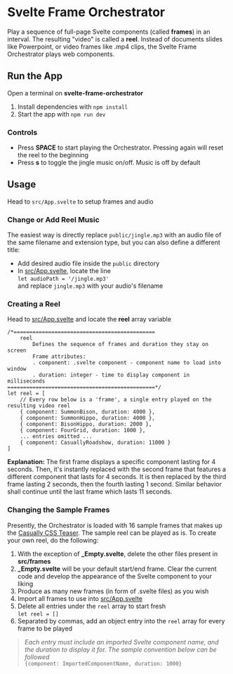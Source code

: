 # Svelte Frame Orchestrator
Play a sequence of full-page Svelte components (called **frames**) in an interval. The resulting "video" is called a **reel**.
Instead of documents slides like Powerpoint, or video frames like .mp4 clips, the Svelte Frame Orchestrator plays web components.

## Run the App
Open a terminal on **svelte-frame-orchestrator**  
1. Install dependencies with `npm install`  
2. Start the app with `npm run dev`  

### Controls
- Press **SPACE** to start playing the Orchestrator. Pressing again will reset the reel to the beginning
- Press **s** to toggle the jingle music on/off. Music is off by default

## Usage
Head to `src/App.svelte` to setup frames and audio

### Change or Add Reel Music
The easiest way is directly replace `public/jingle.mp3` with an audio file of the same filename and extension type, but you can also define a different title:
- Add desired audio file inside the `public` directory  
- In [src/App.svelte](/src/App.svelte), locate the line  
`let audioPath = '/jingle.mp3'`  
and replace `jingle.mp3` with your audio's filename

### Creating a Reel
Head to [src/App.svelte](/src/App.svelte) and locate the **reel** array variable
```
/*=============================================
    reel
        Defines the sequence of frames and duration they stay on screen
        Frame attributes:
        . component: .svelte component - component name to load into window  
        . duration: integer - time to display component in milliseconds 
===============================================*/
let reel = [
    // Every row below is a 'frame', a single entry played on the resulting video reel
    { component: SummonBison, duration: 4000 },
    { component: SummonHippo, duration: 4000 },
    { component: BisonHippo, duration: 2000 },
	{ component: FourGrid, duration: 1000 },
    ... entries omitted ...
    { component: CasuallyRoadshow, duration: 11000 }
]
```

**Explanation:** The first frame displays a specific component lasting for 4 seconds. Then, it's instantly replaced with the second frame that features a different component that lasts for 4 seconds. It is then replaced by the third frame lasting 2 seconds, then the fourth lasting 1 second. Similar behavior shall continue until the last frame which lasts 11 seconds.

### Changing the Sample Frames
Presently, the Orchestrator is loaded with 16 sample frames that makes up the [Casually CSS Teaser](https://www.youtube.com/watch?v=zKJXCX3J_-k). The sample reel can be played as is. To create your own reel, do the following:
1. With the exception of **_Empty.svelte**, delete the other files present in **src/frames**
2. **_Empty.svelte** will be your default start/end frame. Clear the current code and develop the appearance of the Svelte component to your liking
3. Produce as many new frames (in form of .svelte files) as you wish
4. Import all frames to use into [src/App.svelte](/src/App.svelte)
5. Delete all entries under the `reel` array to start fresh  
`let reel = []`
5. Separated by commas, add an object entry into the `reel` array for every frame to be played
> *Each entry must include an imported Svelte component name, and the duration to display it for. The sample convention below can be followed*  
`{component: ImportedComponentName, duration: 1000}`